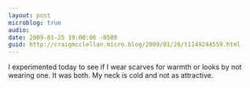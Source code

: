 ```yaml
---
layout: post
microblog: true
audio: 
date: 2009-01-25 19:00:00 -0500
guid: http://craigmcclellan.micro.blog/2009/01/26/t1149244559.html
---
```

I experimented today to see if I wear scarves for warmth or looks by not wearing one. It was both.  My neck is cold and not as attractive.
